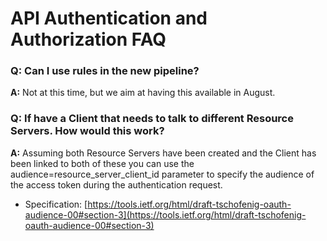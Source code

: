 
# API Authentication and Authorization FAQ

### Q: Can I use rules in the new pipeline?

**A:** Not at this time, but we aim at having this available in August. 

### Q: If have a Client that needs to talk to different Resource Servers. How would this work?

**A:**  Assuming both Resource Servers have been created and the Client has been linked to both of these you can use the audience=resource_server_client_id parameter to specify the audience of the access token during the authentication request.

* Specification: [https://tools.ietf.org/html/draft-tschofenig-oauth-audience-00#section-3](https://tools.ietf.org/html/draft-tschofenig-oauth-audience-00#section-3)